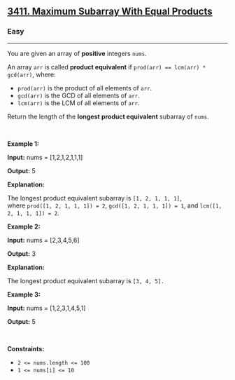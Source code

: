 <h2><a href="https://leetcode.com/problems/maximum-subarray-with-equal-products/">3411. Maximum Subarray With Equal Products</a></h2><h3>Easy</h3><hr><p>You are given an array of <strong>positive</strong> integers <code>nums</code>.</p>

<p>An array <code>arr</code> is called <strong>product equivalent</strong> if <code>prod(arr) == lcm(arr) * gcd(arr)</code>, where:</p>

<ul>
	<li><code>prod(arr)</code> is the product of all elements of <code>arr</code>.</li>
	<li><code>gcd(arr)</code> is the <span data-keyword="gcd-function">GCD</span> of all elements of <code>arr</code>.</li>
	<li><code>lcm(arr)</code> is the <span data-keyword="lcm-function">LCM</span> of all elements of <code>arr</code>.</li>
</ul>

<p>Return the length of the <strong>longest</strong> <strong>product equivalent</strong> <span data-keyword="subarray-nonempty">subarray</span> of <code>nums</code>.</p>

<p>&nbsp;</p>
<p><strong class="example">Example 1:</strong></p>

<div class="example-block">
<p><strong>Input:</strong> <span class="example-io">nums = [1,2,1,2,1,1,1]</span></p>

<p><strong>Output:</strong> <span class="example-io">5</span></p>

<p><strong>Explanation:</strong>&nbsp;</p>

<p>The longest product equivalent subarray is <code>[1, 2, 1, 1, 1]</code>, where&nbsp;<code>prod([1, 2, 1, 1, 1]) = 2</code>,&nbsp;<code>gcd([1, 2, 1, 1, 1]) = 1</code>, and&nbsp;<code>lcm([1, 2, 1, 1, 1]) = 2</code>.</p>
</div>

<p><strong class="example">Example 2:</strong></p>

<div class="example-block">
<p><strong>Input:</strong> <span class="example-io">nums = [2,3,4,5,6]</span></p>

<p><strong>Output:</strong> <span class="example-io">3</span></p>

<p><strong>Explanation:</strong>&nbsp;</p>

<p>The longest product equivalent subarray is <code>[3, 4, 5].</code></p>
</div>

<p><strong class="example">Example 3:</strong></p>

<div class="example-block">
<p><strong>Input:</strong> <span class="example-io">nums = [1,2,3,1,4,5,1]</span></p>

<p><strong>Output:</strong> <span class="example-io">5</span></p>
</div>

<p>&nbsp;</p>
<p><strong>Constraints:</strong></p>

<ul>
	<li><code>2 &lt;= nums.length &lt;= 100</code></li>
	<li><code>1 &lt;= nums[i] &lt;= 10</code></li>
</ul>
